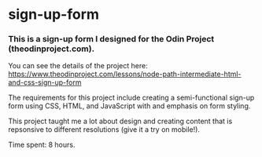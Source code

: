 # sign-up-form

### This is a sign-up form I designed for the Odin Project (theodinproject.com).
You can see the details of the project here: https://www.theodinproject.com/lessons/node-path-intermediate-html-and-css-sign-up-form

The requirements for this project include creating a semi-functional sign-up form using CSS, HTML, and JavaScript with and emphasis on form styling.

This project taught me a lot about design and creating content that is repsonsive to different resolutions (give it a try on mobile!).

Time spent: 8 hours.

